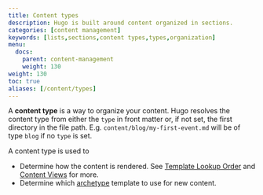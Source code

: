 ```yaml
---
title: Content types
description: Hugo is built around content organized in sections.
categories: [content management]
keywords: [lists,sections,content types,types,organization]
menu:
  docs:
    parent: content-management
    weight: 130
weight: 130
toc: true
aliases: [/content/types]
---
```


A **content type** is a way to organize your content. Hugo resolves the content type from either the `type` in front matter or, if not set, the first directory in the file path. E.g. `content/blog/my-first-event.md` will be of type `blog` if no `type` is set.

A content type is used to

- Determine how the content is rendered. See [Template Lookup Order](/templates/lookup-order/) and [Content Views](/templates/content-view) for more.
- Determine which [archetype](/content-management/archetypes/) template to use for new content.
